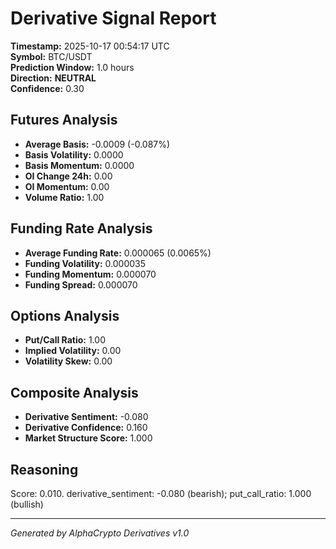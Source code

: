 # Derivative Signal Report

**Timestamp:** 2025-10-17 00:54:17 UTC  
**Symbol:** BTC/USDT  
**Prediction Window:** 1.0 hours  
**Direction:** **NEUTRAL**  
**Confidence:** 0.30

## Futures Analysis
- **Average Basis:** -0.0009 (-0.087%)
- **Basis Volatility:** 0.0000
- **Basis Momentum:** 0.0000
- **OI Change 24h:** 0.00
- **OI Momentum:** 0.00
- **Volume Ratio:** 1.00

## Funding Rate Analysis
- **Average Funding Rate:** 0.000065 (0.0065%)
- **Funding Volatility:** 0.000035
- **Funding Momentum:** 0.000070
- **Funding Spread:** 0.000070

## Options Analysis
- **Put/Call Ratio:** 1.00
- **Implied Volatility:** 0.00
- **Volatility Skew:** 0.00

## Composite Analysis
- **Derivative Sentiment:** -0.080
- **Derivative Confidence:** 0.160
- **Market Structure Score:** 1.000

## Reasoning
Score: 0.010. derivative_sentiment: -0.080 (bearish); put_call_ratio: 1.000 (bullish)

---
*Generated by AlphaCrypto Derivatives v1.0*
